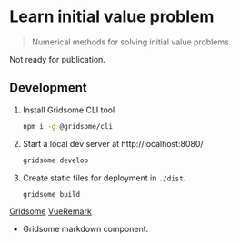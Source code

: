 # Learn initial value problem

> Numerical methods for solving initial value problems.

Not ready for publication.

## Development

1. Install Gridsome CLI tool
   ```bash
   npm i -g @gridsome/cli
   ```

2. Start a local dev server at http://localhost:8080/
   ```bash
   gridsome develop
   ```

3. Create static files for deployment in `./dist`.
   ```bash
   gridsome build
   ```

[Gridsome](https://gridsome.org/docs/)
[VueRemark](https://github.com/gridsome/gridsome/tree/master/packages/vue-remark)
- Gridsome markdown component.
